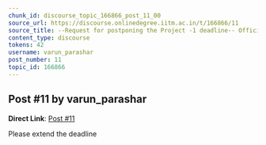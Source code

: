 ```yaml
---
chunk_id: discourse_topic_166866_post_11_00
source_url: https://discourse.onlinedegree.iitm.ac.in/t/166866/11
source_title: --Request for postponing the Project -1 deadline-- Official Response: Extended :)
content_type: discourse
tokens: 42
username: varun_parashar
post_number: 11
topic_id: 166866
---
```


## Post #11 by varun_parashar

**Direct Link**: [Post #11](https://discourse.onlinedegree.iitm.ac.in/t/166866/11)

Please extend the deadline
